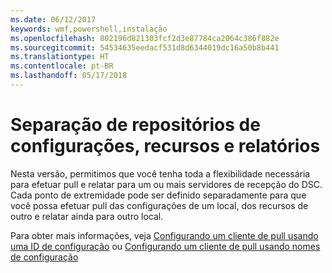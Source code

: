 ```yaml
---
ms.date: 06/12/2017
keywords: wmf,powershell,instalação
ms.openlocfilehash: 802196d821303fcf2d3e87784ca2064c386f882e
ms.sourcegitcommit: 54534635eedacf531d8d6344019dc16a50b8b441
ms.translationtype: HT
ms.contentlocale: pt-BR
ms.lasthandoff: 05/17/2018
---
```

# <a name="separation-of-configuration-resource-and-report-repositories"></a>Separação de repositórios de configurações, recursos e relatórios

Nesta versão, permitimos que você tenha toda a flexibilidade necessária para efetuar pull e relatar para um ou mais servidores de recepção do DSC. Cada ponto de extremidade pode ser definido separadamente para que você possa efetuar pull das configurações de um local, dos recursos de outro e relatar ainda para outro local.

Para obter mais informações, veja [Configurando um cliente de pull usando uma ID de configuração](https://msdn.microsoft.com/powershell/dsc/pullclientconfigid) ou [Configurando um cliente de pull usando nomes de configuração](https://msdn.microsoft.com/powershell/dsc/pullclientconfignames)
